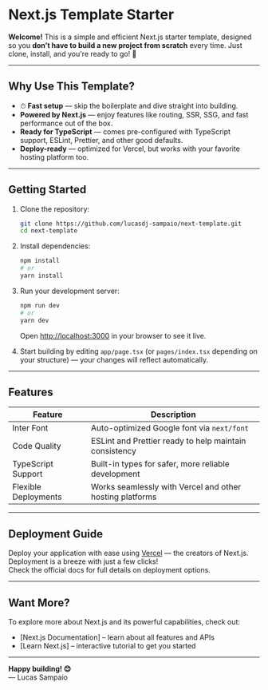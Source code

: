 #  Next.js Template Starter

**Welcome!** This is a simple and efficient Next.js starter template, designed so you **don’t have to build a new project from scratch** every time. Just clone, install, and you're ready to go! 🚀

---

##  Why Use This Template?

- ⏱ **Fast setup** — skip the boilerplate and dive straight into building.
-  **Powered by Next.js** — enjoy features like routing, SSR, SSG, and fast performance out of the box.
-  **Ready for TypeScript** — comes pre-configured with TypeScript support, ESLint, Prettier, and other good defaults.
-  **Deploy-ready** — optimized for Vercel, but works with your favorite hosting platform too.

---

##  Getting Started

1. Clone the repository:
    ```bash
    git clone https://github.com/lucasdj-sampaio/next-template.git
    cd next-template
    ```

2. Install dependencies:
    ```bash
    npm install
    # or
    yarn install
    ```

3. Run your development server:
    ```bash
    npm run dev
    # or
    yarn dev
    ```
   Open [http://localhost:3000](http://localhost:3000) in your browser to see it live.

4. Start building by editing `app/page.tsx` (or `pages/index.tsx` depending on your structure) — your changes will reflect automatically. 

---

##  Features

| Feature               | Description                                               |
|----------------------|-----------------------------------------------------------|
|  Inter Font          | Auto-optimized Google font via `next/font`                |
|  Code Quality        | ESLint and Prettier ready to help maintain consistency    |
|  TypeScript Support  | Built-in types for safer, more reliable development       |
|  Flexible Deployments| Works seamlessly with Vercel and other hosting platforms  |

---

##  Deployment Guide

Deploy your application with ease using [Vercel](https://vercel.com) — the creators of Next.js. Deployment is a breeze with just a few clicks!  
Check the official docs for full details on deployment options.

---

##  Want More?

To explore more about Next.js and its powerful capabilities, check out:

- [Next.js Documentation] – learn about all features and APIs  
- [Learn Next.js] – interactive tutorial to get you started

---

**Happy building! 😊**  
— Lucas Sampaio  
